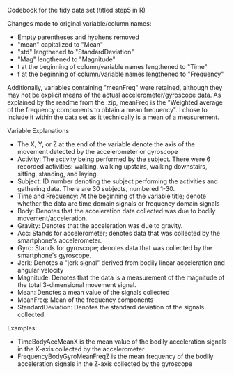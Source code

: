 Codebook for the tidy data set (titled step5 in R)

Changes made to original variable/column names:
- Empty parentheses and hyphens removed
- "mean" capitalized to "Mean"
- "std" lengthened to "StandardDeviation"
- "Mag" lengthened to "Magnitude"
- t at the beginning of column/variable names lengthened to "Time"
- f at the beginning of column/variable names lengthened to "Frequency"
 
Additionally, variables containing "meanFreq" were retained, although they may not be explicit means of the actual accelerometer/gyroscope data. As explained by the readme from the .zip, meanFreq is the "Weighted average of the frequency components to obtain a mean frequency". I chose to include it within the data set as it technically is a mean of a measurement.

Variable Explanations
- The X, Y, or Z at the end of the variable denote the axis of the movement detected by the accelerometer or gyroscope
- Activity: The activity being performed by the subject. There were 6 recorded activities: walking, walking upstairs, walking downstairs, sitting, standing, and laying.
- Subject: ID number denoting the subject performing the activities and gathering data. There are 30 subjects, numbered 1-30.
- Time and Frequency: At the beginning of the variable title; denote whether the data are time domain signals or frequency domain signals
- Body: Denotes that the acceleration data collected was due to bodily movement/acceleration.
- Gravity: Denotes that the acceleration was due to gravity.
- Acc: Stands for accelerometer; denotes data that was collected by the smartphone's accelerometer.
- Gyro: Stands for gyroscope; denotes data that was collected by the smartphone's gyroscope.
- Jerk: Denotes a "jerk signal" derived from bodily linear acceleration and angular velocity
- Magnitude: Denotes that the data is a measurement of the magnitude of the total 3-dimensional movement signal.
- Mean: Denotes a mean value of the signals collected
- MeanFreq: Mean of the frequency components
- StandardDeviation: Denotes the standard deviation of the signals collected.

Examples: 
- TimeBodyAccMeanX is the mean value of the bodily acceleration signals in the X-axis collected by the accelerometer
- FrequencyBodyGyroMeanFreqZ is the mean frequency of the bodily acceleration signals in the Z-axis collected by the gyroscope

